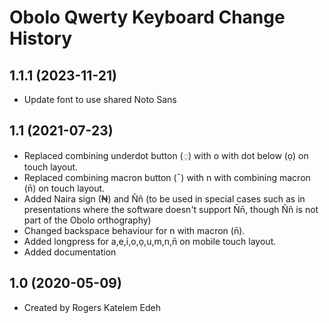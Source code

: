 Obolo Qwerty Keyboard Change History
====================

1.1.1 (2023-11-21)
----------------
* Update font to use shared Noto Sans

1.1 (2021-07-23)
----------------
* Replaced combining underdot button (◌̣) with o with dot below (ọ) on touch layout.
* Replaced combining macron button (¯) with n with combining macron (n̄) on touch layout.
* Added Naira sign (₦) and Ññ (to be used in special cases such as in presentations where the software doesn't support N̄n̄, though Ññ is not part of the Obolo orthography)
* Changed backspace behaviour for n with macron (n̄).
* Added longpress for a,e,i,o,ọ,u,m,n,n̄ on mobile touch layout.
* Added documentation

1.0 (2020-05-09)
----------------
* Created by Rogers Katelem Edeh
